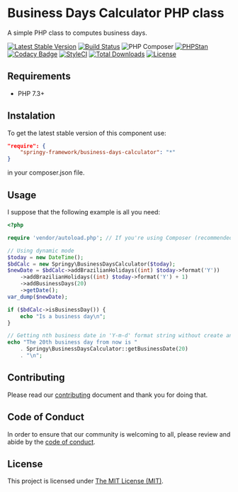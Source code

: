 # Business Days Calculator PHP class

A simple PHP class to computes business days.

[![Latest Stable Version](https://poser.pugx.org/springy-framework/business-days-calculator/v/stable)](https://packagist.org/packages/springy-framework/business-days-calculator)
[![Build Status](https://travis-ci.org/springy-framework/business-days-calculator.svg?branch=main)](https://travis-ci.org/springy-framework/business-days-calculator)
![PHP Composer](https://github.com/springy-framework/business-days-calculator/workflows/PHP%20Composer/badge.svg)
[![PHPStan](https://img.shields.io/badge/PHPStan-enabled-brightgreen.svg?style=flat)](https://github.com/phpstan/phpstan)
[![Codacy Badge](https://app.codacy.com/project/badge/Grade/904f30bd1d82473a852af28384a915c8)](https://www.codacy.com/gh/springy-framework/business-days-calculator/dashboard?utm_source=github.com&amp;utm_medium=referral&amp;utm_content=springy-framework/business-days-calculator&amp;utm_campaign=Badge_Grade)
[![StyleCI](https://github.styleci.io/repos/318666163/shield?style=flat)](https://github.styleci.io/repos/318666163)
[![Total Downloads](https://poser.pugx.org/springy-framework/business-days-calculator/downloads)](https://packagist.org/packages/springy-framework/business-days-calculator)
[![License](https://poser.pugx.org/springy-framework/business-days-calculator/license)](https://packagist.org/packages/springy-framework/business-days-calculator)

## Requirements

- PHP 7.3+

## Instalation

To get the latest stable version of this component use:

```json
"require": {
    "springy-framework/business-days-calculator": "*"
}
```

in your composer.json file.

## Usage

I suppose that the following example is all you need:

```php
<?php

require 'vendor/autoload.php'; // If you're using Composer (recommended)

// Using dynamic mode
$today = new DateTime();
$bdCalc = new Springy\BusinessDaysCalculator($today);
$newDate = $bdCalc->addBrazilianHolidays((int) $today->format('Y'))
    ->addBrazilianHolidays((int) $today->format('Y') + 1)
    ->addBusinessDays(20)
    ->getDate();
var_dump($newDate);

if ($bdCalc->isBusinessDay()) {
    echo "Is a business day\n";
}

// Getting nth business date in 'Y-m-d' format string without create an object
echo "The 20th business day from now is "
    . Springy\BusinessDaysCalculator::getBusinessDate(20)
    . "\n";

```

## Contributing

Please read our [contributing](/CONTRIBUTING.md) document and thank you for
doing that.

## Code of Conduct

In order to ensure that our community is welcoming to all, please review and
abide by the [code of conduct](/CODE_OF_CONDUCT.md).

## License

This project is licensed under [The MIT License (MIT)](/LICENSE).
